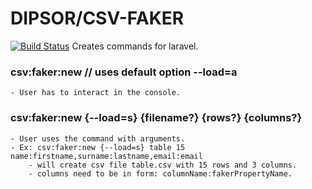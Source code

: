# DIPSOR/CSV-FAKER #
[![Build Status](https://travis-ci.org/dipsor/csv-faker.svg?branch=master)](https://travis-ci.org/dipsor/csv-faker)
Creates commands for laravel.
### csv:faker:new // uses default option --load=a ###
    - User has to interact in the console.
### csv:faker:new {--load=s} {filename?} {rows?} {columns?} ### 
    - User uses the command with arguments.
    - Ex: csv:faker:new {--load=s} table 15 name:firstname,surname:lastname,email:email
        - will create csv file table.csv with 15 rows and 3 columns. 
        - columns need to be in form: columnName:fakerPropertyName.


